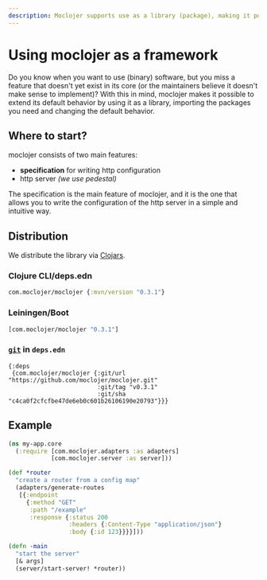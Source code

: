 ```yaml
---
description: Moclojer supports use as a library (package), making it possible to import and extend standard behavior
---
```


# Using moclojer as a framework

Do you know when you want to use (binary) software, but you miss a feature that doesn't yet exist in its core (or the maintainers believe it doesn't make sense to implement)?
With this in mind, moclojer makes it possible to extend its default behavior by using it as a library, importing the packages you need and changing the default behavior.

## Where to start?

moclojer consists of two main features:

- **specification** for writing http configuration
- http server _(we use pedestal)_

The specification is the main feature of moclojer, and it is the one that allows you to write the configuration of the http server in a simple and intuitive way.

## Distribution

We distribute the library via [Clojars](https://clojars.org/com.moclojer/moclojer).

### Clojure CLI/deps.edn

```clojure
com.moclojer/moclojer {:mvn/version "0.3.1"}
```

### Leiningen/Boot

```clojure
[com.moclojer/moclojer "0.3.1"]
```

### [`git`](https://clojure.org/guides/deps_and_cli#_using_git_libraries) in `deps.edn`

```edn
{:deps
 {com.moclojer/moclojer {:git/url "https://github.com/moclojer/moclojer.git"
                         :git/tag "v0.3.1"
                         :git/sha "c4ca0f2cfcfbe47de6eb0c601b26106190e20793"}}}
```

## Example

```clj
(ns my-app.core
  (:require [com.moclojer.adapters :as adapters]
            [com.moclojer.server :as server]))

(def *router
  "create a router from a config map"
  (adapters/generate-routes
   [{:endpoint
     {:method "GET"
      :path "/example"
      :response {:status 200
                 :headers {:Content-Type "application/json"}
                 :body {:id 123}}}}]))

(defn -main
  "start the server"
  [& args]
  (server/start-server! *router))
```
